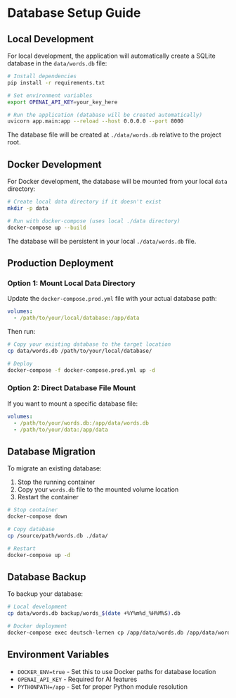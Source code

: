 # Database Setup Guide

## Local Development

For local development, the application will automatically create a SQLite database in the `data/words.db` file:

```bash
# Install dependencies
pip install -r requirements.txt

# Set environment variables
export OPENAI_API_KEY=your_key_here

# Run the application (database will be created automatically)
uvicorn app.main:app --reload --host 0.0.0.0 --port 8000
```

The database file will be created at `./data/words.db` relative to the project root.

## Docker Development

For Docker development, the database will be mounted from your local `data` directory:

```bash
# Create local data directory if it doesn't exist
mkdir -p data

# Run with docker-compose (uses local ./data directory)
docker-compose up --build
```

The database will be persistent in your local `./data/words.db` file.

## Production Deployment

### Option 1: Mount Local Data Directory

Update the `docker-compose.prod.yml` file with your actual database path:

```yaml
volumes:
  - /path/to/your/local/database:/app/data
```

Then run:

```bash
# Copy your existing database to the target location
cp data/words.db /path/to/your/local/database/

# Deploy
docker-compose -f docker-compose.prod.yml up -d
```

### Option 2: Direct Database File Mount

If you want to mount a specific database file:

```yaml
volumes:
  - /path/to/your/words.db:/app/data/words.db
  - /path/to/your/data:/app/data
```

## Database Migration

To migrate an existing database:

1. Stop the running container
2. Copy your `words.db` file to the mounted volume location
3. Restart the container

```bash
# Stop container
docker-compose down

# Copy database
cp /source/path/words.db ./data/

# Restart
docker-compose up -d
```

## Database Backup

To backup your database:

```bash
# Local development
cp data/words.db backup/words_$(date +%Y%m%d_%H%M%S).db

# Docker deployment
docker-compose exec deutsch-lernen cp /app/data/words.db /app/data/words_backup_$(date +%Y%m%d_%H%M%S).db
```

## Environment Variables

- `DOCKER_ENV=true` - Set this to use Docker paths for database location
- `OPENAI_API_KEY` - Required for AI features
- `PYTHONPATH=/app` - Set for proper Python module resolution